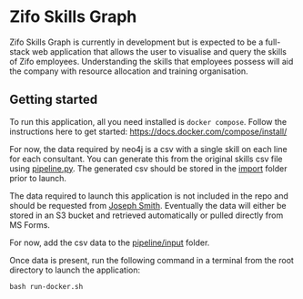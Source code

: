 # Zifo Skills Graph

Zifo Skills Graph is currently in development but is expected to be a full-stack web application that allows the user to visualise and query the skills of Zifo employees. Understanding the skills that employees possess will aid the company with resource allocation and training organisation.

## Getting started

To run this application, all you need installed is `docker compose`. Follow the instructions here to get started: https://docs.docker.com/compose/install/

For now, the data required by neo4j is a csv with a single skill on each line for each consultant. You can generate this from the original skills csv file using [pipeline.py](./pipeline/src/pipeline.py). The generated csv should be stored in the [import](./pipeline/src/import/) folder prior to launch.

The data required to launch this application is not included in the repo and should be requested from [Joseph Smith](mailto:joe.smith@zifornd.com). Eventually the data will either be stored in an S3 bucket and retrieved automatically or pulled directly from MS Forms.

For now, add the csv data to the [pipeline/input](./pipeline/input/) folder.

Once data is present, run the following command in a terminal from the root directory to launch the application:

```
bash run-docker.sh
```